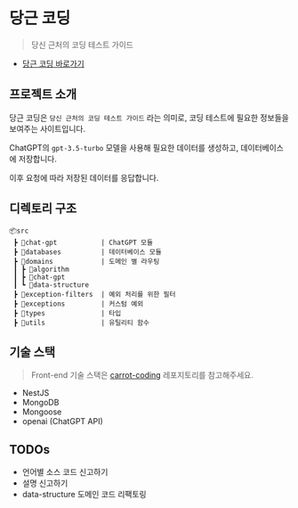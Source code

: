 # 당근 코딩

> 당신 근처의 코딩 테스트 가이드

- [당근 코딩 바로가기](https://carrot-coding.vercel.app/)

## 프로젝트 소개

당근 코딩은 `당신 근처의 코딩 테스트 가이드` 라는 의미로, 코딩 테스트에 필요한 정보들을 보여주는 사이트입니다.

ChatGPT의 `gpt-3.5-turbo` 모델을 사용해 필요한 데이터를 생성하고, 데이터베이스에 저장합니다.

이후 요청에 따라 저장된 데이터를 응답합니다.

## 디렉토리 구조

```
📦src
 ┣ 📂chat-gpt           | ChatGPT 모듈
 ┣ 📂databases          | 데이터베이스 모듈
 ┣ 📂domains            | 도메인 별 라우팅
 ┃ ┣ 📂algorithm
 ┃ ┣ 📂chat-gpt
 ┃ ┗ 📂data-structure
 ┣ 📂exception-filters  | 예외 처리를 위한 필터
 ┣ 📂exceptions         | 커스텀 예외
 ┣ 📂types              | 타입
 ┣ 📂utils              | 유틸리티 함수
```

## 기술 스택

> Front-end 기술 스택은 [carrot-coding](https://github.com/shyuuuuni/carrot-coding/) 레포지토리를 참고해주세요.

- NestJS
- MongoDB
- Mongoose
- openai (ChatGPT API)

## TODOs

- 언어별 소스 코드 신고하기
- 설명 신고하기
- data-structure 도메인 코드 리팩토링
